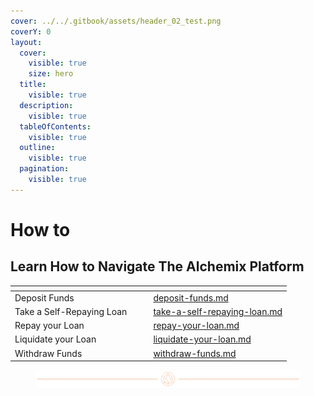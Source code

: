 ```yaml
---
cover: ../../.gitbook/assets/header_02_test.png
coverY: 0
layout:
  cover:
    visible: true
    size: hero
  title:
    visible: true
  description:
    visible: true
  tableOfContents:
    visible: true
  outline:
    visible: true
  pagination:
    visible: true
---
```


# How to

## Learn How to Navigate The Alchemix Platform

<table data-view="cards"><thead><tr><th></th><th></th><th></th><th data-hidden data-card-target data-type="content-ref"></th></tr></thead><tbody><tr><td>Deposit Funds</td><td></td><td></td><td><a href="deposit-funds.md">deposit-funds.md</a></td></tr><tr><td>Take a Self-Repaying Loan</td><td></td><td></td><td><a href="take-a-self-repaying-loan.md">take-a-self-repaying-loan.md</a></td></tr><tr><td>Repay your Loan</td><td></td><td></td><td><a href="repay-your-loan.md">repay-your-loan.md</a></td></tr><tr><td>Liquidate your Loan</td><td></td><td></td><td><a href="liquidate-your-loan.md">liquidate-your-loan.md</a></td></tr><tr><td>Withdraw Funds</td><td></td><td></td><td><a href="withdraw-funds.md">withdraw-funds.md</a></td></tr></tbody></table>

<figure><img src="../../.gitbook/assets/Header_01.png" alt=""></img></figure>
